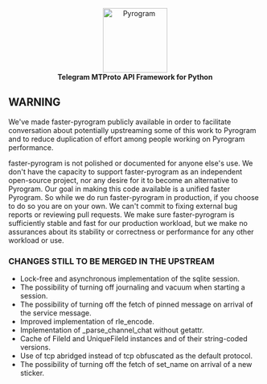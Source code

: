 <p align="center">
    <a href="https://github.com/pyrogram/pyrogram">
        <img src="https://docs.pyrogram.org/_static/pyrogram.png" alt="Pyrogram" width="128">
    </a>
    <br>
    <b>Telegram MTProto API Framework for Python</b>
    <br>
</p>

## WARNING
We've made faster-pyrogram publicly available in order to facilitate conversation about potentially upstreaming some of this work to Pyrogram and to reduce duplication of effort among people working on Pyrogram performance.

faster-pyrogram is not polished or documented for anyone else's use. We don't have the capacity to support faster-pyrogram as an independent open-source project, nor any desire for it to become an alternative to Pyrogram. Our goal in making this code available is a unified faster Pyrogram. So while we do run faster-pyrogram in production, if you choose to do so you are on your own. We can't commit to fixing external bug reports or reviewing pull requests. We make sure faster-pyrogram is sufficiently stable and fast for our production workload, but we make no assurances about its stability or correctness or performance for any other workload or use.

### CHANGES STILL TO BE MERGED IN THE UPSTREAM
- Lock-free and asynchronous implementation of the sqlite session.
- The possibility of turning off journaling and vacuum when starting a session.
- The possibility of turning off the fetch of pinned message on arrival of the service message.
- Improved implementation of rle_encode.
- Implementation of _parse_channel_chat without getattr.
- Cache of FileId and UniqueFileId instances and of their string-coded versions.
- Use of tcp abridged instead of tcp obfuscated as the default protocol.
- The possibility of turning off the fetch of set_name on arrival of a new sticker.
